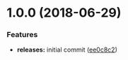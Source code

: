 <a name="1.0.0"></a>
# 1.0.0 (2018-06-29)


### Features

* **releases:** initial commit ([ee0c8c2](https://github.com/hypeJunction/Elgg3-hypeStash/commit/ee0c8c2))



